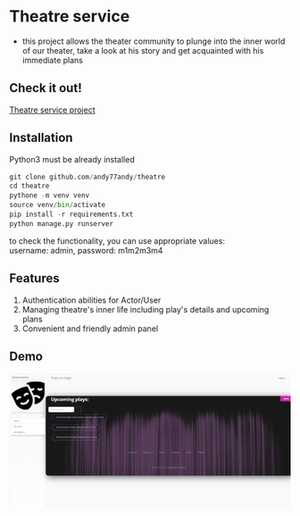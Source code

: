 # Theatre service

- this project allows the theater community to plunge into the inner world of our theater,
take a look at his story and get acquainted with his immediate plans
 
## Check it out!

[Theatre service project]("htpps://theatre-mate.onrender.com")

## Installation
Python3 must be already installed

```python
git clone github.com/andy77andy/theatre
cd theatre
pythone -m venv venv 
source venv/bin/activate
pip install -r requirements.txt
python manage.py runserver
```
to check the functionality, you can use appropriate values:\
username: admin,
password: m1m2m3m4


## Features
1. Authentication abilities for Actor/User
2. Managing theatre's inner life including play's details and upcoming plans
3. Convenient and friendly admin panel


## Demo
![Interface](Demo.png)
